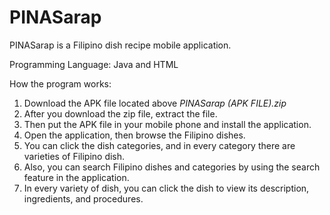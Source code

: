 # PINASarap
PINASarap is a Filipino dish recipe mobile application.

Programming Language: Java and HTML

How the program works:

1. Download the APK file located above *PINASarap (APK FILE).zip*
2. After you download the zip file, extract the file.
3. Then put the APK file in your mobile phone and install the application.
4. Open the application, then browse the Filipino dishes.
5. You can click the dish categories, and in every category there are varieties of Filipino dish.
6. Also, you can search Filipino dishes and categories by using the search feature in the application.
7. In every variety of dish, you can click the dish to view its description, ingredients, and procedures.
